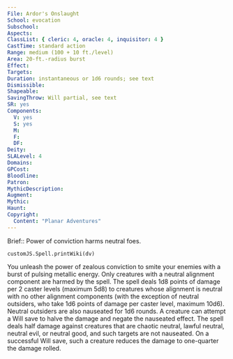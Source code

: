 ```yaml
---
File: Ardor's Onslaught
School: evocation
Subschool: 
Aspects: 
ClassList: { cleric: 4, oracle: 4, inquisitor: 4 }
CastTime: standard action
Range: medium (100 + 10 ft./level)
Area: 20-ft.-radius burst
Effect: 
Targets: 
Duration: instantaneous or 1d6 rounds; see text
Dismissible: 
Shapeable: 
SavingThrow: Will partial, see text
SR: yes
Components:
  V: yes
  S: yes
  M: 
  F: 
  DF: 
Deity: 
SLALevel: 4
Domains: 
GPCost: 
Bloodline: 
Patron: 
MythicDescription: 
Augment: 
Mythic: 
Haunt: 
Copyright:
  Content: "Planar Adventures"
---
```

Brief:: Power of conviction harms neutral foes.

```dataviewjs
customJS.Spell.printWiki(dv)
```

You unleash the power of zealous conviction to smite your enemies with a burst of pulsing metallic energy. Only creatures with a neutral alignment component are harmed by the spell.  The spell deals 1d8 points of damage per 2 caster levels (maximum 5d8) to creatures whose alignment is neutral with no other alignment components (with the exception of neutral outsiders, who take 1d6 points of damage per caster level,  maximum 10d6). Neutral outsiders are also nauseated for 1d6 rounds. A creature can attempt a Will save to halve the damage and negate the nauseated effect.  The spell deals half damage against creatures that are chaotic neutral, lawful neutral, neutral evil, or neutral good, and such targets are not nauseated. On a successful Will save, such a creature reduces the damage to one-quarter the damage rolled.
